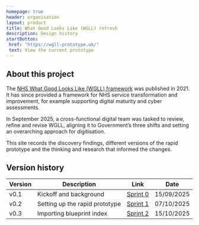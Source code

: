 ```yaml
---
homepage: true
header: organisation
layout: product
title: What Good Looks Like (WGLL) refresh
description: Design history
startButton:
 href: "https://wgll-prototype.uk/"
 text: View the current prototype
---
```

## About this project
The [NHS What Good Looks Like (WGLL) framework](https://transform.england.nhs.uk/digitise-connect-transform/what-good-looks-like/what-good-looks-like-publication/) was published in 2021. It has since provided a framework for NHS service transformation and improvement, for example supporting digital maturity and cyber assessments.

In September 2025, a cross-functional digital team was tasked to review, refine and revise WGLL, aligning it to Government’s three shifts and setting an overarching approach for digitisation.

This site records the discovery findings, different versions of the rapid prototype and the thinking and research that informed the changes.

## Version history
| Version |	Description	| Link | Date |
|---|---|---|---|
| v0.1	| Kickoff and background	| [Sprint 0](/sprint0/)	| 15/09/2025 |
| v0.2	| Setting up the rapid prototype	| [Sprint 1](/sprint1/)	| 07/10/2025 |
| v0.3	| Importing blueprint index	| [Sprint 2](/sprint2/)	| 15/10/2025 |